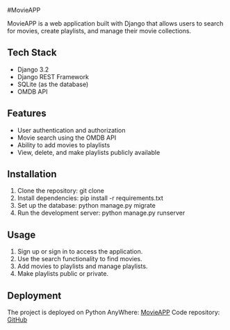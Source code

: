 #MovieAPP

MovieAPP is a web application built with Django that allows users to search for movies, create playlists, and manage their movie collections.

## Tech Stack

- Django 3.2
- Django REST Framework
- SQLite (as the database)
- OMDB API

## Features

- User authentication and authorization
- Movie search using the OMDB API
- Ability to add movies to playlists
- View, delete, and make playlists publicly available

## Installation

1. Clone the repository: git clone <repository-url>
2. Install dependencies: pip install -r requirements.txt
3. Set up the database: python manage.py migrate
4. Run the development server: python manage.py runserver


## Usage

1. Sign up or sign in to access the application.
2. Use the search functionality to find movies.
3. Add movies to playlists and manage playlists.
4. Make playlists public or private.

## Deployment

The project is deployed on Python AnyWhere: [MovieAPP](https://jeevansravanth7.pythonanywhere.com/)
Code repository: [GitHub](https://github.com/Jeevan161/MovieAPP)

